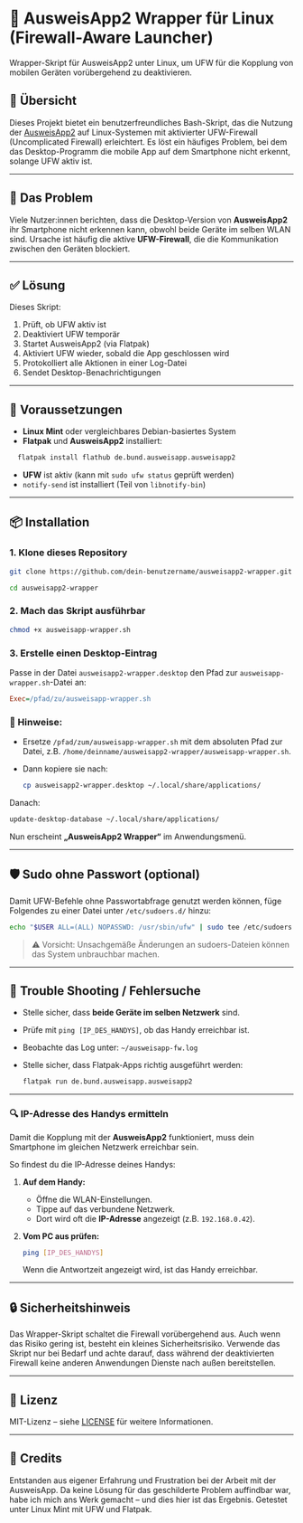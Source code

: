 # 🔐 AusweisApp2 Wrapper für Linux (Firewall-Aware Launcher)

Wrapper-Skript für AusweisApp2 unter Linux, um UFW für die Kopplung von mobilen Geräten vorübergehend zu deaktivieren.

## 🔧 Übersicht

Dieses Projekt bietet ein benutzerfreundliches Bash-Skript, das die Nutzung der [AusweisApp2](https://www.ausweisapp.bund.de/) auf Linux-Systemen mit aktivierter UFW-Firewall (Uncomplicated Firewall) erleichtert. Es löst ein häufiges Problem, bei dem das Desktop-Programm die mobile App auf dem Smartphone nicht erkennt, solange UFW aktiv ist.

---

## 🧩 Das Problem

Viele Nutzer:innen berichten, dass die Desktop-Version von **AusweisApp2** ihr Smartphone nicht erkennen kann, obwohl beide Geräte im selben WLAN sind. Ursache ist häufig die aktive **UFW-Firewall**, die die Kommunikation zwischen den Geräten blockiert.

---

## ✅ Lösung

Dieses Skript:

1. Prüft, ob UFW aktiv ist
2. Deaktiviert UFW temporär
3. Startet AusweisApp2 (via Flatpak)
4. Aktiviert UFW wieder, sobald die App geschlossen wird
5. Protokolliert alle Aktionen in einer Log-Datei
6. Sendet Desktop-Benachrichtigungen

---

## 🔧 Voraussetzungen

- **Linux Mint** oder vergleichbares Debian-basiertes System
- **Flatpak** und **AusweisApp2** installiert:  

```bash
  flatpak install flathub de.bund.ausweisapp.ausweisapp2
```

* **UFW** ist aktiv (kann mit `sudo ufw status` geprüft werden)
* `notify-send` ist installiert (Teil von `libnotify-bin`)

---

## 📦 Installation

### 1. Klone dieses Repository

```bash
git clone https://github.com/dein-benutzername/ausweisapp2-wrapper.git
```

```bash
cd ausweisapp2-wrapper
```

### 2. Mach das Skript ausführbar

```bash
chmod +x ausweisapp-wrapper.sh
```

### 3. Erstelle einen Desktop-Eintrag

Passe in der Datei `ausweisapp2-wrapper.desktop` den Pfad zur `ausweisapp-wrapper.sh`-Datei an:

```ini
Exec=/pfad/zu/ausweisapp-wrapper.sh
```

### 🔧 Hinweise:

* Ersetze `/pfad/zum/ausweisapp-wrapper.sh` mit dem absoluten Pfad zur Datei, z.B. `/home/deinname/ausweisapp2-wrapper/ausweisapp-wrapper.sh`.

* Dann kopiere sie nach:

  ```bash
  cp ausweisapp2-wrapper.desktop ~/.local/share/applications/
  ```

Danach:

  ```bash
  update-desktop-database ~/.local/share/applications/
  ```

Nun erscheint **„AusweisApp2 Wrapper“** im Anwendungsmenü.

---


## 🛡️ Sudo ohne Passwort (optional)

Damit UFW-Befehle ohne Passwortabfrage genutzt werden können, füge Folgendes zu einer Datei unter `/etc/sudoers.d/` hinzu:

```bash
echo "$USER ALL=(ALL) NOPASSWD: /usr/sbin/ufw" | sudo tee /etc/sudoers.d/ausweisapp2
```

> ⚠️ Vorsicht: Unsachgemäße Änderungen an sudoers-Dateien können das System unbrauchbar machen.

---

## 🐞 Trouble Shooting / Fehlersuche

* Stelle sicher, dass **beide Geräte im selben Netzwerk** sind.
* Prüfe mit `ping [IP_DES_HANDYS]`, ob das Handy erreichbar ist.
* Beobachte das Log unter: `~/ausweisapp-fw.log`
* Stelle sicher, dass Flatpak-Apps richtig ausgeführt werden:

  ```bash
  flatpak run de.bund.ausweisapp.ausweisapp2
  ```

---

### 🔍 IP-Adresse des Handys ermitteln

Damit die Kopplung mit der **AusweisApp2** funktioniert, muss dein Smartphone im gleichen Netzwerk erreichbar sein.

So findest du die IP-Adresse deines Handys:

1. **Auf dem Handy:**

   * Öffne die WLAN-Einstellungen.
   * Tippe auf das verbundene Netzwerk.
   * Dort wird oft die **IP-Adresse** angezeigt (z.B. `192.168.0.42`).

2. **Vom PC aus prüfen:**

   ```bash
   ping [IP_DES_HANDYS]
   ```

   Wenn die Antwortzeit angezeigt wird, ist das Handy erreichbar.

---

## 🔒 Sicherheitshinweis

Das Wrapper-Skript schaltet die Firewall vorübergehend aus. Auch wenn das Risiko gering ist, besteht ein kleines Sicherheitsrisiko. Verwende das Skript nur bei Bedarf und achte darauf, dass während der deaktivierten Firewall keine anderen Anwendungen Dienste nach außen bereitstellen.

---

## 📝 Lizenz

MIT-Lizenz – siehe [LICENSE](LICENSE) für weitere Informationen.

---


## 🙌 Credits

Entstanden aus eigener Erfahrung und Frustration bei der Arbeit mit der AusweisApp. Da keine Lösung für das geschilderte Problem auffindbar war, habe ich mich ans Werk gemacht – und dies hier ist das Ergebnis. Getestet unter Linux Mint mit UFW und Flatpak.

````

